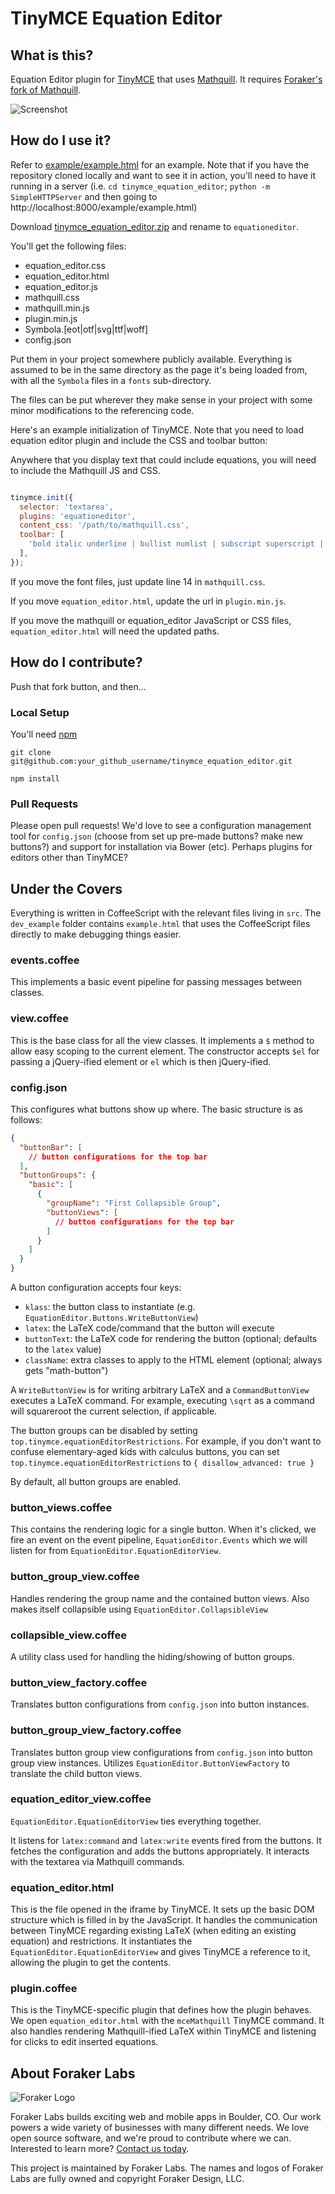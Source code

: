 # TinyMCE Equation Editor

## What is this?

Equation Editor plugin for [TinyMCE](http://www.tinymce.com/) that uses [Mathquill](https://github.com/mathquill/mathquill). It requires [Foraker's fork of Mathquill](https://github.com/foraker/mathquill).

![Screenshot](screenshot.png)

## How do I use it?

Refer to [example/example.html](example/example.html) for an example. Note that if you have the repository cloned locally and want to see it in action, you'll need to have it running in a server (i.e. `cd tinymce_equation_editor`; `python -m SimpleHTTPServer` and then going to http://localhost:8000/example/example.html)

Download [tinymce\_equation\_editor.zip](build/tinymce_equation_editor.zip) and rename to `equationeditor`.

You'll get the following files:
- equation_editor.css
- equation_editor.html
- equation_editor.js
- mathquill.css
- mathquill.min.js
- plugin.min.js
- Symbola.[eot|otf|svg|ttf|woff]
- config.json

Put them in your project somewhere publicly available. Everything is assumed to be in the same directory as the page it's being loaded from, with all the `Symbola` files in a `fonts` sub-directory.

The files can be put wherever they make sense in your project with some minor modifications to the referencing code.

Here's an example initialization of TinyMCE. Note that you need to load equation editor plugin and include the CSS and toolbar button:

Anywhere that you display text that could include equations, you will need to include the Mathquill JS and CSS.

```javascript

tinymce.init({
  selector: 'textarea',
  plugins: 'equationeditor',
  content_css: '/path/to/mathquill.css',
  toolbar: [
    'bold italic underline | bullist numlist | subscript superscript | equationeditor'
  ],
});
```

If you move the font files, just update line 14 in `mathquill.css`.

If you move `equation_editor.html`, update the url in `plugin.min.js`.

If you move the mathquill or equation_editor JavaScript or CSS files, `equation_editor.html` will need the updated paths.

## How do I contribute?

Push that fork button, and then...

### Local Setup

You'll need [npm](https://www.npmjs.org/)

`git clone git@github.com:your_github_username/tinymce_equation_editor.git`

`npm install`


### Pull Requests

Please open pull requests! We'd love to see a configuration management tool for `config.json` (choose from set up pre-made buttons? make new buttons?) and support for installation via Bower (etc). Perhaps plugins for editors other than TinyMCE?

## Under the Covers

Everything is written in CoffeeScript with the relevant files living in `src`. The `dev_example` folder contains `example.html` that uses the CoffeeScript files directly to make debugging things easier.

### events.coffee

This implements a basic event pipeline for passing messages between classes.

### view.coffee

This is the base class for all the view classes. It implements a `$` method to allow easy scoping to the current element. The constructor accepts `$el` for passing a jQuery-ified element or `el` which is then jQuery-ified.

### config.json

This configures what buttons show up where. The basic structure is as follows:

```json
{
  "buttonBar": [
    // button configurations for the top bar
  ],
  "buttonGroups": {
    "basic": [
      {
        "groupName": "First Collapsible Group",
        "buttonViews": [
          // button configurations for the top bar
        ]
      }
    ]
  }
}
```

A button configuration accepts four keys:
- `klass`: the button class to instantiate (e.g. `EquationEditor.Buttons.WriteButtonView`)
- `latex`: the LaTeX code/command that the button will execute
- `buttonText`: the LaTeX code for rendering the button (optional; defaults to the `latex` value)
- `className`: extra classes to apply to the HTML element (optional; always gets "math-button")

A `WriteButtonView` is for writing arbitrary LaTeX and a `CommandButtonView` executes a LaTeX command. For example, executing `\sqrt` as a command will squareroot the current selection, if applicable.

The button groups can be disabled by setting `top.tinymce.equationEditorRestrictions`. For example, if you don't want to confuse elementary-aged kids with calculus buttons, you can set `top.tinymce.equationEditorRestrictions` to `{ disallow_advanced: true }`

By default, all button groups are enabled.

### button_views.coffee

This contains the rendering logic for a single button. When it's clicked, we fire an event on the event pipeline, `EquationEditor.Events` which we will listen for from `EquationEditor.EquationEditorView`.

### button_group_view.coffee

Handles rendering the group name and the contained button views. Also makes itself collapsible using `EquationEditor.CollapsibleView`

### collapsible_view.coffee

A utility class used for handling the hiding/showing of button groups.

### button_view_factory.coffee

Translates button configurations from `config.json` into button instances.

### button_group_view_factory.coffee

Translates button group view configurations from `config.json` into button group view instances. Utilizes `EquationEditor.ButtonViewFactory` to translate the child button views.

### equation_editor_view.coffee

`EquationEditor.EquationEditorView` ties everything together.

It listens for `latex:command` and `latex:write` events fired from the buttons. It fetches the configuration and adds the buttons appropriately. It interacts with the textarea via Mathquill commands.

### equation_editor.html

This is the file opened in the iframe by TinyMCE. It sets up the basic DOM structure which is filled in by the JavaScript. It handles the communication between TinyMCE regarding existing LaTeX (when editing an existing equation) and restrictions. It instantiates the `EquationEditor.EquationEditorView` and gives TinyMCE a reference to it, allowing the plugin to get the contents.

### plugin.coffee

This is the TinyMCE-specific plugin that defines how the plugin behaves. We open `equation_editor.html` with the `mceMathquill` TinyMCE command. It also handles rendering Mathquill-ified LaTeX within TinyMCE and listening for clicks to edit inserted equations.

## About Foraker Labs

![Foraker Logo](http://assets.foraker.com/attribution_logo.png)

Foraker Labs builds exciting web and mobile apps in Boulder, CO. Our work powers a wide variety of businesses with many different needs. We love open source software, and we're proud to contribute where we can. Interested to learn more? [Contact us today](https://www.foraker.com/contact-us).

This project is maintained by Foraker Labs. The names and logos of Foraker Labs are fully owned and copyright Foraker Design, LLC.
